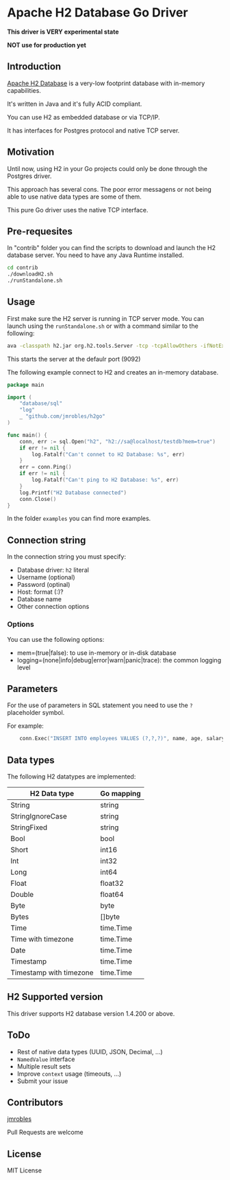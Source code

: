 # Apache H2 Database Go Driver

__This driver is VERY experimental state__ 

__NOT use for production yet__

## Introduction

[Apache H2 Database](https://h2database.com) is a very-low footprint database with in-memory capabilities.

It's written in Java and it's fully ACID compliant.

You can use H2 as embedded database or via TCP/IP.

It has interfaces for Postgres protocol and native TCP server.

## Motivation

Until now, using H2 in your Go projects could only be done through the Postgres driver.

This approach has several cons. The poor error messagens or not being able to use native data types are some of them.

This pure Go driver uses the native TCP interface.

## Pre-requesites

In "contrib" folder you can find the scripts to download and launch the H2 database server.
You need to have any Java Runtime installed.

```bash
cd contrib
./downloadH2.sh
./runStandalone.sh
```

## Usage

First make sure the H2 server is running in TCP server mode. You can launch using the `runStandalone.sh` or with a command similar to the following:

```bash
ava -classpath h2.jar org.h2.tools.Server -tcp -tcpAllowOthers -ifNotExists
```

This starts the server at the defaulr port (9092)

The following example connect to H2 and creates an in-memory database. 

```go
package main

import (
	"database/sql"
	"log"
	_ "github.com/jmrobles/h2go"
)

func main() {
	conn, err := sql.Open("h2", "h2://sa@localhost/testdb?mem=true")
	if err != nil {
		log.Fatalf("Can't connet to H2 Database: %s", err)
	}
    err = conn.Ping()
    if err != nil {
        log.Fatalf("Can't ping to H2 Database: %s", err)
    }
    log.Printf("H2 Database connected")
    conn.Close()
}
```

In the folder `examples` you can find more examples.
## Connection string

In the connection string you must specify:

- Database driver: `h2` literal
- Username (optional)
- Password (optinal)
- Host: format <host>(:<port>)?
- Database name
- Other connection options

### Options

You can use the following options:

- mem=(true|false): to use in-memory or in-disk database
- logging=(none|info|debug|error|warn|panic|trace): the common logging level

## Parameters

For the use of parameters in SQL statement you need to use the `?` placeholder symbol.

For example:
```go 
    conn.Exec("INSERT INTO employees VALUES (?,?,?)", name, age, salary)
```

## Data types

The following H2 datatypes are implemented:

| H2 Data type | Go mapping |
|--------------|------------|
| String       | string     |
| StringIgnoreCase | string |
| StringFixed | string |
| Bool | bool |
| Short | int16 |
| Int | int32 |
| Long | int64 |
| Float | float32 |
| Double | float64 |
| Byte | byte |
| Bytes | []byte |
| Time | time.Time |
| Time with timezone | time.Time |
| Date | time.Time
| Timestamp | time.Time |
| Timestamp with timezone | time.Time

## H2 Supported version

This driver supports H2 database version 1.4.200 or above.

## ToDo

- Rest of native data types (UUID, JSON, Decimal, ...)
- `NamedValue` interface
- Multiple result sets
- Improve `context` usage (timeouts, ...)
- Submit your issue

## Contributors

[jmrobles](https://jmrobles.medium.com)

Pull Requests are welcome

## License

MIT License

